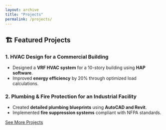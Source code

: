 ```yaml
---
layout: archive
title: "Projects"
permalink: /projects/
---
```


## 🏗️ Featured Projects  

### **1. HVAC Design for a Commercial Building**  
- Designed a **VRF HVAC system** for a 10-story building using **HAP software**.  
- Improved **energy efficiency** by 20% through optimized load calculations.  

### **2. Plumbing & Fire Protection for an Industrial Facility**  
- Created **detailed plumbing blueprints** using **AutoCAD and Revit**.  
- Implemented **fire suppression systems** compliant with NFPA standards.  

[See More Projects](https://github.com/AUMODIBBO)
